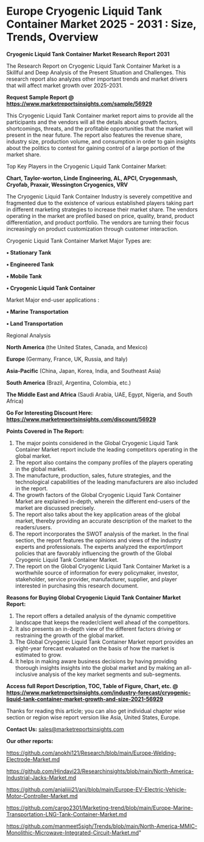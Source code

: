  # Europe Cryogenic Liquid Tank Container Market 2025 - 2031 : Size, Trends, Overview

<strong>Cryogenic Liquid Tank Container Market Research Report 2031</strong>

The Research Report on Cryogenic Liquid Tank Container Market is a Skillful and Deep Analysis of the Present Situation and Challenges. This research report also analyzes other important trends and market drivers that will affect market growth over 2025-2031.

<strong>Request Sample Report @ <a href=https://www.marketreportsinsights.com/sample/56929>https://www.marketreportsinsights.com/sample/56929</a></strong>

This Cryogenic Liquid Tank Container market report aims to provide all the participants and the vendors will all the details about growth factors, shortcomings, threats, and the profitable opportunities that the market will present in the near future. The report also features the revenue share, industry size, production volume, and consumption in order to gain insights about the politics to contest for gaining control of a large portion of the market share.

Top Key Players in the Cryogenic Liquid Tank Container Market:

<strong>Chart, Taylor-worton, Linde Engineering, AL, APCI, Cryogenmash, Cryofab, Praxair, Wessington Cryogenics, VRV</strong>

The Cryogenic Liquid Tank Container Industry is severely competitive and fragmented due to the existence of various established players taking part in different marketing strategies to increase their market share. The vendors operating in the market are profiled based on price, quality, brand, product differentiation, and product portfolio. The vendors are turning their focus increasingly on product customization through customer interaction.

Cryogenic Liquid Tank Container Market Major Types are:

<strong>• Stationary Tank

• Engineered Tank

• Mobile Tank

• Cryogenic Liquid Tank Container</strong>

Market Major end-user applications :

<strong>• Marine Transportation

• Land Transportation</strong>

Regional Analysis

</u><strong><b>North America</b></strong> (the United States, Canada, and Mexico)

<strong><b>Europe </b></strong>(Germany, France, UK, Russia, and Italy)

<strong><b>Asia-Pacific</b></strong> (China, Japan, Korea, India, and Southeast Asia)

<strong><b>South America</b></strong> (Brazil, Argentina, Colombia, etc.)

<strong><b>The Middle East and Africa</b></strong> (Saudi Arabia, UAE, Egypt, Nigeria, and South Africa)

<strong>Go For Interesting Discount Here: <a href=https://www.marketreportsinsights.com/discount/56929>https://www.marketreportsinsights.com/discount/56929</a></strong>

<strong>Points Covered in The Report:</strong>
<ol>
  <li>The major points considered in the Global Cryogenic Liquid Tank Container Market report include the leading competitors operating in the global market.</li>
  <li>The report also contains the company profiles of the players operating in the global market.</li>
  <li>The manufacture, production, sales, future strategies, and the technological capabilities of the leading manufacturers are also included in the report.</li>
  <li>The growth factors of the Global Cryogenic Liquid Tank Container Market are explained in-depth, wherein the different end-users of the market are discussed precisely.</li>
  <li>The report also talks about the key application areas of the global market, thereby providing an accurate description of the market to the readers/users.</li>
  <li>The report incorporates the SWOT analysis of the market. In the final section, the report features the opinions and views of the industry experts and professionals. The experts analyzed the export/import policies that are favorably influencing the growth of the Global Cryogenic Liquid Tank Container Market.</li>
  <li>The report on the Global Cryogenic Liquid Tank Container Market is a worthwhile source of information for every policymaker, investor, stakeholder, service provider, manufacturer, supplier, and player interested in purchasing this research document.</li>
</ol>
<strong>Reasons for Buying Global Cryogenic Liquid Tank Container Market Report:</strong>

<ol>
  <li>The report offers a detailed analysis of the dynamic competitive landscape that keeps the reader/client well ahead of the competitors.</li>
  <li>It also presents an in-depth view of the different factors driving or restraining the growth of the global market.</li>
  <li>The Global Cryogenic Liquid Tank Container Market report provides an eight-year forecast evaluated on the basis of how the market is estimated to grow.</li>
  <li>It helps in making aware business decisions by having providing thorough insights insights into the global market and by making an all-inclusive analysis of the key market segments and sub-segments.</li>
</ol>
<strong>Access full Report Description, TOC, Table of Figure, Chart, etc. @ <a href=https://www.marketreportsinsights.com/industry-forecast/cryogenic-liquid-tank-container-market-growth-and-size-2021-56929>https://www.marketreportsinsights.com/industry-forecast/cryogenic-liquid-tank-container-market-growth-and-size-2021-56929</a></strong>


Thanks for reading this article; you can also get individual chapter wise section or region wise report version like Asia, United States, Europe.

<strong>Contact Us:</strong>
sales@marketreportsinsights.com

<strong>Our other reports:</strong>

<a href=https://github.com/anokhi121/Research/blob/main/Europe-Welding-Electrode-Market.md>https://github.com/anokhi121/Research/blob/main/Europe-Welding-Electrode-Market.md</a>

<a href=https://github.com/Hindavi23/Researchinsights/blob/main/North-America-Industrial-Jacks-Market.md>https://github.com/Hindavi23/Researchinsights/blob/main/North-America-Industrial-Jacks-Market.md</a>

<a href=https://github.com/anjaliiii21/ani/blob/main/Europe-EV-Electric-Vehicle-Motor-Controller-Market.md>https://github.com/anjaliiii21/ani/blob/main/Europe-EV-Electric-Vehicle-Motor-Controller-Market.md</a>

<a href=https://github.com/cargo2301/Marketing-trend/blob/main/Europe-Marine-Transportation-LNG-Tank-Container-Market.md>https://github.com/cargo2301/Marketing-trend/blob/main/Europe-Marine-Transportation-LNG-Tank-Container-Market.md</a>

<a href=https://github.com/manmeet5sigh/Trends/blob/main/North-America-MMIC-Monolithic-Microwave-Integrated-Circuit-Market.md>https://github.com/manmeet5sigh/Trends/blob/main/North-America-MMIC-Monolithic-Microwave-Integrated-Circuit-Market.md</a>"
